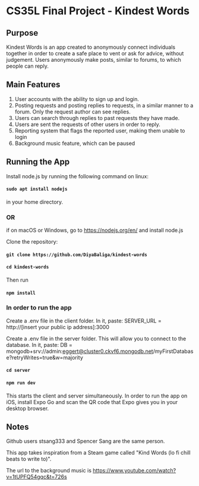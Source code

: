# CS35L Final Project - Kindest Words

## Purpose
Kindest Words is an app created to anonymously connect individuals together in order to create a safe place to
vent or ask for advice, without judgement. Users anonymously make posts, similar to forums, to which people can reply.

## Main Features
1) User accounts with the ability to sign up and login.
2) Posting requests and posting replies to requests, in a similar manner to a forum. Only the request author can
   see replies.
3) Users can search through replies to past requests they have made.
4) Users are sent the requests of other users in order to reply.
5) Reporting system that flags the reported user, making them unable to login
6) Background music feature, which can be paused

## Running the App

Install node.js by running the following command on linux:
#### `sudo apt install nodejs`
in your home directory.

### OR

if on macOS or Windows, go to https://nodejs.org/en/ and install node.js

Clone the repository:

#### `git clone https://github.com/DiyaBaliga/kindest-words`

#### `cd kindest-words`

Then run
#### `npm install`

### In order to run the app

Create a .env file in the client folder. 
In it, paste: SERVER_URL = http://[insert your public ip address]:3000

Create a .env file in the server folder. This will allow you to connect to the database.
In it, paste: DB = mongodb+srv://admin:eggert@cluster0.ckvf6.mongodb.net/myFirstDatabase?retryWrites=true&w=majority

#### `cd server`

#### `npm run dev`

This starts the client and server simultaneously. In order to run the app on iOS, install Expo Go and scan the QR code that Expo gives you in your desktop browser.

## Notes

Github users stsang333 and Spencer Sang are the same person.

This app takes inspiration from a Steam game called "Kind Words (lo fi chill beats to write to)".

The url to the background music is
   https://www.youtube.com/watch?v=1tUPFQ54gqc&t=726s
